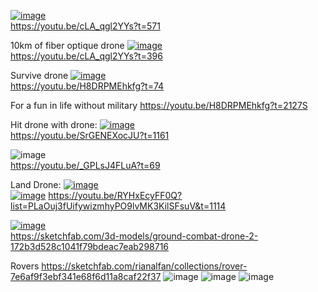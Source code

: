 [![image](https://github.com/user-attachments/assets/06b766c7-d1cf-47ac-af07-4ec3269698b3)](https://youtu.be/cLA_qgl2YYs?t=571)  
https://youtu.be/cLA_qgl2YYs?t=571  


10km of fiber optique drone
[![image](https://github.com/user-attachments/assets/64f2014e-b388-4cc7-921f-0357c1a2e303)](https://youtu.be/cLA_qgl2YYs?t=396)  
https://youtu.be/cLA_qgl2YYs?t=396  



Survive drone
[![image](https://github.com/user-attachments/assets/f14c7a53-897b-46d9-b9aa-bc19ddd92933)
](https://youtu.be/H8DRPMEhkfg?t=74)  
https://youtu.be/H8DRPMEhkfg?t=74  



For a fun in life without military
https://youtu.be/H8DRPMEhkfg?t=2127S




Hit drone with drone:
[![image](https://github.com/user-attachments/assets/6a93862b-1c43-4fdf-9a0f-0ee8e39f3851)](https://youtu.be/SrGENEXocJU?t=1161)  
https://youtu.be/SrGENEXocJU?t=1161  




![image](https://github.com/user-attachments/assets/54538088-e16d-4d86-b5fe-253ae30f5c94)  
https://youtu.be/_GPLsJ4FLuA?t=69  



Land Drone:
[![image](https://github.com/user-attachments/assets/41f876cd-1746-48ff-baff-a85038a2d91b)](https://youtu.be/RYHxEcyFF0Q?list=PLaOuj3fUifywizmhyPO9lvMK3KilSFsuV&t=1114)  
[![image](https://github.com/user-attachments/assets/f1d8ace0-86be-42cd-87ce-aa062f097c65)](https://youtu.be/RYHxEcyFF0Q?list=PLaOuj3fUifywizmhyPO9lvMK3KilSFsuV&t=1114)
https://youtu.be/RYHxEcyFF0Q?list=PLaOuj3fUifywizmhyPO9lvMK3KilSFsuV&t=1114
  


[![image](https://github.com/user-attachments/assets/e3b31a06-91d7-49ff-a3c0-8c57652242f1)](https://sketchfab.com/3d-models/ground-combat-drone-2-172b3d528c1041f79bdeac7eab298716)  
https://sketchfab.com/3d-models/ground-combat-drone-2-172b3d528c1041f79bdeac7eab298716   


Rovers 
https://sketchfab.com/rianalfan/collections/rover-7e6af9f3ebf341e68f6d11a8caf22f37
![image](https://github.com/user-attachments/assets/635a59d9-4e55-4468-9586-1e73eef92a44)
![image](https://github.com/user-attachments/assets/a702bc75-0389-412c-adf5-c4e4d0ca7a38)
![image](https://github.com/user-attachments/assets/6e6651cb-5ccc-4966-87d2-883547a99ed3)





